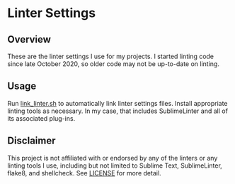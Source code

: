 # Linter Settings

## Overview

These are the linter settings I use for my projects. I started linting code since late October 2020, so older code may not be up-to-date on linting.

## Usage

Run [link_linter.sh](link_linter.sh) to automatically link linter settings files. Install appropriate linting tools as necessary. In my case, that includes SublimeLinter and all of its associated plug-ins.

## Disclaimer

This project is not affiliated with or endorsed by any of the linters or any linting tools I use, including but not limited to Sublime Text, SublimeLinter, flake8, and shellcheck. See [LICENSE](LICENSE) for more detail.
